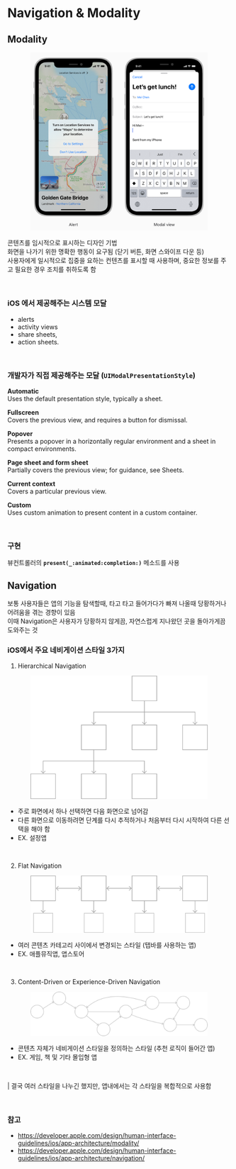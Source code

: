 # Navigation & Modality

## Modality

<div style="text-align : center;">
<img src="https://github.com/hyeji-K/fastcampus_iOS_course/blob/main/image/Modality.png" width="400">
</div>

콘텐츠를 임시적으로 표시하는 디자인 기법 <br>
화면을 나가기 위한 명확한 행동이 요구됨 (닫기 버튼, 화면 스와이프 다운 등) <br>
사용자에게 일시적으로 집중을 요하는 컨텐츠를 표시할 때 사용하며, 중요한 정보를 주고 필요한 경우 조치를 취하도록 함 

<br>

### iOS 에서 제공해주는 시스템 모달 
- alerts
- activity views
- share sheets,
- action sheets. 

<br>

### 개발자가 직접 제공해주는 모달 (`UIModalPresentationStyle`)

**Automatic** <br>
Uses the default presentation style, typically a sheet.

**Fullscreen** <br> 
Covers the previous view, and requires a button for dismissal.

**Popover** <br>
Presents a popover in a horizontally regular environment and a sheet in compact environments.

**Page sheet and form sheet** <br> 
Partially covers the previous view; for guidance, see Sheets.

**Current context** <br> 
Covers a particular previous view.

**Custom** <br>
Uses custom animation to present content in a custom container.

<br>

### 구현
뷰컨트롤러의  **`present(_:animated:completion:)`**  메소드를 사용


## Navigation
보통 사용자들은 앱의 기능을 탐색할때, 타고 타고 들어가다가 빠져 나올때 당황하거나 어려움을 겪는 경향이 있음 <br>
이때 Navigation은 사용자가 당황하지 않게끔, 자연스럽게 지나왔던 곳을 돌아가게끔 도와주는 것

### iOS에서 주요 네비게이션 스타일 3가지
1. Hierarchical Navigation
<div style="text-align : center;">
<img src="https://github.com/hyeji-K/fastcampus_iOS_course/blob/main/image/NavigationHierarchical-Graphic_2x.png" width="400">
</div>

- 주로 화면에서 하나 선택하면 다음 화면으로 넘어감 
- 다른 화면으로 이동하려면 단계를 다시 추적하거나 처음부터 다시 시작하여 다른 선택을 해야 함
- EX. 설정앱

<br>

2. Flat Navigation

<div style="text-align : center;">
<img src="https://github.com/hyeji-K/fastcampus_iOS_course/blob/main/image/NavigationFlat-Graphic_2x.png" width="400">
</div>

- 여러 콘텐츠 카테고리 사이에서 변경되는 스타일 (탭바를 사용하는 앱)
- EX. 애플뮤직앱, 앱스토어

<br>

3. Content-Driven or Experience-Driven Navigation

<div style="text-align : center;">
<img src="https://github.com/hyeji-K/fastcampus_iOS_course/blob/main/image/NavigationExperienceDriven-Graphic_2x.png" width="400">
</div>

- 콘텐츠 자체가 네비게이션 스타일을 정의하는 스타일 (추천 로직이 들어간 앱)
- EX. 게임, 책 및 기타 몰입형 앱

<br>

| 결국 여러 스타일을 나누긴 했지만, 앱내에서는 각 스타일을 복합적으로 사용함



<br>


### 참고

- https://developer.apple.com/design/human-interface-guidelines/ios/app-architecture/modality/
- https://developer.apple.com/design/human-interface-guidelines/ios/app-architecture/navigation/